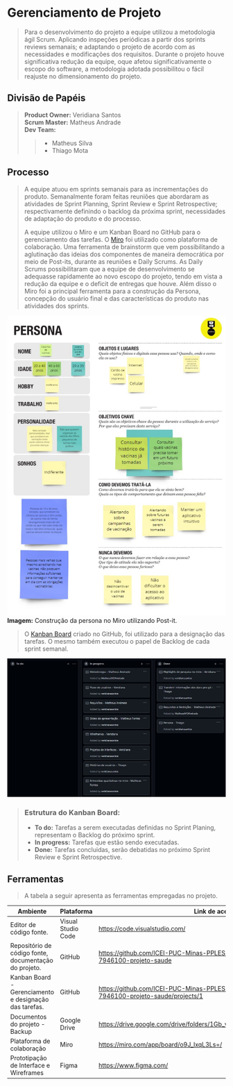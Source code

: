 # Gerenciamento de Projeto

> Para o desenvolvimento do projeto a equipe utilizou a metodologia ágil Scrum. 
> Aplicando inspeções periódicas a partir dos sprints reviews semanais; e adaptando o projeto de acordo com as necessidades e modificações dos requisitos.
> Durante o projeto houve significativa redução da equipe, oque afetou significativamente o escopo do software, a metodologia adotada possibilitou o fácil reajuste no dimensionamento do projeto.  

## Divisão de Papéis

> <strong>Product Owner:</strong> Veridiana Santos <br>
> <strong>Scrum Master:</strong> Matheus Andrade <br>
> <strong>Dev Team:</strong> 
> > * Matheus Silva
> > * Thiago Mota

## Processo

> A equipe atuou em sprints semanais para as incrementações do produto. 
> Semanalmente foram feitas reuniões que abordaram as atividades de Sprint Planning, Sprint Review e Sprint Retrospective; respectivamente definindo o backlog da próxima sprint, necessidades de adaptação do produto e do processo.   
> 
> A equipe utilizou o Miro e um Kanban Board no GitHub para o gerenciamento das tarefas.
> O [Miro](https://miro.com/app/board/o9J_lxqL3Ls=/) foi utilizado como plataforma de colaboração. Uma ferramenta de brainstorm que vem possibilitando a aglutinação das ideias dos componentes de maneira democrática por meio de Post-its, durante as reuniões e Daily Scrums. As Daily Scrums possibilitaram que a equipe de desenvolvimento se adequasse rapidamente ao novo escopo do projeto, tendo em vista a redução da equipe e o deficit de entregas que houve. Além disso o Miro foi a principal ferramenta para a construção da Persona, concepção do usuário final e das características do produto nas atividades dos sprints.  
> 
![Persona](images/PersonaMiro.jpg)
<br><strong>Imagem:</strong> Construção da persona no Miro utilizando Post-it.
> 
> O [Kanban Board](https://github.com/ICEI-PUC-Minas-PPLES-TI/PLF-ES-2021-2-TI1-7946100-projeto-saude/projects/1) criado no GitHub, foi utilizado para a designação das tarefas. O mesmo também executou o papel de Backlog de cada sprint semanal.
> 
![Kanban](images/kanban.jpg)
> 
> ### Estrutura do Kanban Board:
> * <strong>To do:</strong> Tarefas a serem executadas definidas no Sprint Planing, representam o Backlog do próximo sprint.
> * <strong>In progress:</strong> Tarefas que estão sendo executadas.
> * <strong>Done:</strong> Tarefas concluidas, serão debatidas no próximo Sprint Review e Sprint Retrospective.
>  

## Ferramentas

> A tabela a seguir apresenta as ferramentas empregadas no projeto.

| Ambiente | Plataforma | Link de acesso |
|----------|------------|----------------|
| Editor de código fonte. | Visual Studio Code | https://code.visualstudio.com/ |
| Repositório de código fonte, documentação do projeto. | GitHub | https://github.com/ICEI-PUC-Minas-PPLES-TI/PLF-ES-2021-2-TI1-7946100-projeto-saude |
| Kanban Board - Gerenciamento e designação das tarefas. | GitHub | https://github.com/ICEI-PUC-Minas-PPLES-TI/PLF-ES-2021-2-TI1-7946100-projeto-saude/projects/1 |
| Documentos do projeto - Backup| Google Drive | https://drive.google.com/drive/folders/1Gb_w65RXXSZdNdquSArGnOJSCtdtZsnp |
| Plataforma de colaboração | Miro | https://miro.com/app/board/o9J_lxqL3Ls=/ |
| Prototipação de Interface e Wireframes | Figma | https://www.figma.com/ |

